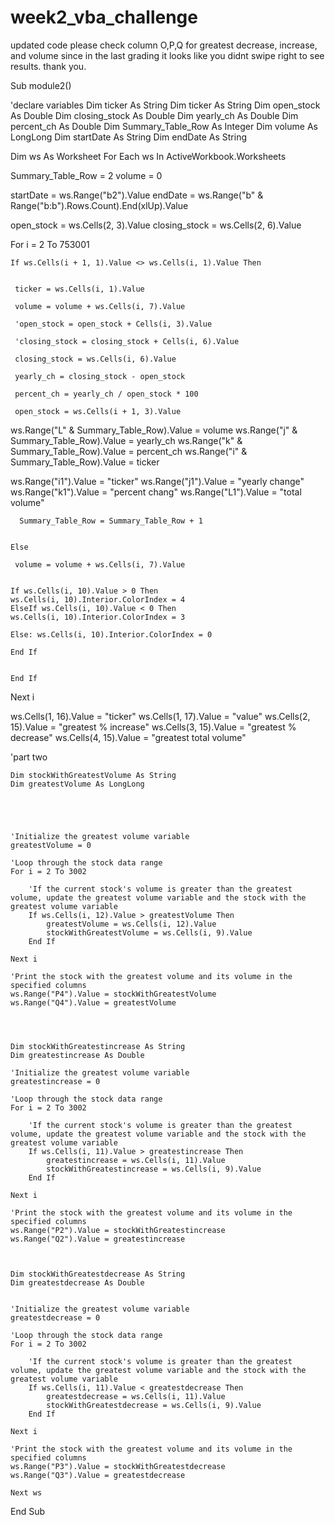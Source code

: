 # week2_vba_challenge
updated code
please check column O,P,Q for greatest decrease, increase, and volume
since in the last grading it looks like you didnt swipe right to see results. thank you.

Sub module2()

'declare variables  Dim ticker As String
  Dim ticker As String
  Dim open_stock As Double
  Dim closing_stock As Double
  Dim yearly_ch As Double
  Dim percent_ch As Double
  Dim Summary_Table_Row As Integer
  Dim volume As LongLong
  Dim startDate As String
  Dim endDate As String
  
  
  
  
  Dim ws As Worksheet
  For Each ws In ActiveWorkbook.Worksheets
  
  Summary_Table_Row = 2
  volume = 0
 
 startDate = ws.Range("b2").Value
endDate = ws.Range("b" & Range("b:b").Rows.Count).End(xlUp).Value

open_stock = ws.Cells(2, 3).Value
  closing_stock = ws.Cells(2, 6).Value
  
  For i = 2 To 753001
  
  
  
    If ws.Cells(i + 1, 1).Value <> ws.Cells(i, 1).Value Then

 
     ticker = ws.Cells(i, 1).Value
      
     volume = volume + ws.Cells(i, 7).Value
      
     'open_stock = open_stock + Cells(i, 3).Value
     
     'closing_stock = closing_stock + Cells(i, 6).Value
     
     closing_stock = ws.Cells(i, 6).Value
     
     yearly_ch = closing_stock - open_stock
     
     percent_ch = yearly_ch / open_stock * 100
     
     open_stock = ws.Cells(i + 1, 3).Value
     
       
ws.Range("L" & Summary_Table_Row).Value = volume
ws.Range("j" & Summary_Table_Row).Value = yearly_ch
ws.Range("k" & Summary_Table_Row).Value = percent_ch
ws.Range("i" & Summary_Table_Row).Value = ticker
   
      

ws.Range("i1").Value = "ticker"
ws.Range("j1").Value = "yearly change"
ws.Range("k1").Value = "percent chang"
ws.Range("L1").Value = "total volume"
        
    

   
      Summary_Table_Row = Summary_Table_Row + 1
     

    Else

     volume = volume + ws.Cells(i, 7).Value
     
         
    If ws.Cells(i, 10).Value > 0 Then
    ws.Cells(i, 10).Interior.ColorIndex = 4
    ElseIf ws.Cells(i, 10).Value < 0 Then
    ws.Cells(i, 10).Interior.ColorIndex = 3
    
    Else: ws.Cells(i, 10).Interior.ColorIndex = 0
    
    End If
    

    End If

    
    
    
  Next i
  
 ws.Cells(1, 16).Value = "ticker"
 ws.Cells(1, 17).Value = "value"
 ws.Cells(2, 15).Value = "greatest % increase"
 ws.Cells(3, 15).Value = "greatest % decrease"
 ws.Cells(4, 15).Value = "greatest total volume"
 

'part two


    Dim stockWithGreatestVolume As String
    Dim greatestVolume As LongLong

    
        


    'Initialize the greatest volume variable
    greatestVolume = 0

    'Loop through the stock data range
    For i = 2 To 3002

        'If the current stock's volume is greater than the greatest volume, update the greatest volume variable and the stock with the greatest volume variable
        If ws.Cells(i, 12).Value > greatestVolume Then
            greatestVolume = ws.Cells(i, 12).Value
            stockWithGreatestVolume = ws.Cells(i, 9).Value
        End If

    Next i

    'Print the stock with the greatest volume and its volume in the specified columns
    ws.Range("P4").Value = stockWithGreatestVolume
    ws.Range("Q4").Value = greatestVolume
    
    
    
    
    Dim stockWithGreatestincrease As String
    Dim greatestincrease As Double
    
    'Initialize the greatest volume variable
    greatestincrease = 0

    'Loop through the stock data range
    For i = 2 To 3002

        'If the current stock's volume is greater than the greatest volume, update the greatest volume variable and the stock with the greatest volume variable
        If ws.Cells(i, 11).Value > greatestincrease Then
            greatestincrease = ws.Cells(i, 11).Value
            stockWithGreatestincrease = ws.Cells(i, 9).Value
        End If

    Next i

    'Print the stock with the greatest volume and its volume in the specified columns
    ws.Range("P2").Value = stockWithGreatestincrease
    ws.Range("Q2").Value = greatestincrease



    Dim stockWithGreatestdecrease As String
    Dim greatestdecrease As Double

    
    'Initialize the greatest volume variable
    greatestdecrease = 0

    'Loop through the stock data range
    For i = 2 To 3002

        'If the current stock's volume is greater than the greatest volume, update the greatest volume variable and the stock with the greatest volume variable
        If ws.Cells(i, 11).Value < greatestdecrease Then
            greatestdecrease = ws.Cells(i, 11).Value
            stockWithGreatestdecrease = ws.Cells(i, 9).Value
        End If

    Next i

    'Print the stock with the greatest volume and its volume in the specified columns
    ws.Range("P3").Value = stockWithGreatestdecrease
    ws.Range("Q3").Value = greatestdecrease
    
    Next ws
    
 
End Sub

